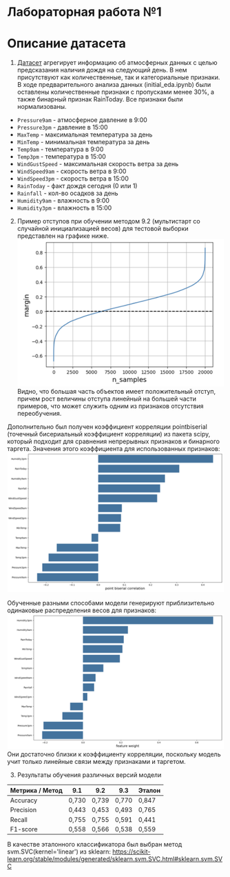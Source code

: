 # Лабораторная работа №1
# Описание датасета
1. [Датасет](https://www.kaggle.com/datasets/jsphyg/weather-dataset-rattle-package) агрегирует информацию об атмосферных данных с целью предсказания наличия дождя на следующий день. В нем присутствуют как количественные, так и категориальные признаки. В ходе предварительного анализа данных (initial_eda.ipynb) были оставлены количественные признаки c пропусками менее 30%, а также бинарный признак RainToday. Все признаки были нормализованы.

- `Pressure9am` - атмосферное давление в 9:00
- `Pressure3pm` - давление в 15:00
- `MaxTemp` - максимальная температура за день
- `MinTemp` - минимальная температура за день
- `Temp9am` - температура в 9:00
- `Temp3pm` - температура в 15:00
- `WindGustSpeed` - максимальная скорость ветра за день
- `WindSpeed9am` - скорость ветра в 9:00
- `WindSpeed3pm` - скорость ветра в 15:00
- `RainToday` - факт дождя сегодня (0 или 1)
- `Rainfall` - кол-во осадков за день
- `Humidity9am` - влажность в 9:00
- `Humidity3pm` - влажность в 15:00

2. Пример отступов при обучении методом 9.2 (мультистарт со случайной инициализацией весов) для тестовой выборки представлен на графике ниже.
![alt text](image.png)
Видно, что большая часть объектов имеет положительный отступ, причем рост величины отступа линейный на большей части примеров, что может служить одним из признаков отсутствия переобучения.

Дополнительно был получен коэффициент корреляции pointbiserial (точечный бисериальный коэффициент корреляции) из пакета scipy, который подходит для сравнения непрерывных признаков и бинарного таргета. Значения этого коэффициента для использованных признаков:
![alt text](image-1.png)

Обученные разными способами модели генерируют приблизительно одинаковые распределения весов для признаков:
![alt text](image-2.png)
Они достаточно близки к коэффициенту корреляции, поскольку модель учит только линейные связи между признаками и таргетом.

3. Результаты обучения различных версий модели

| Метрика / Метод| 9.1 | 9.2 | 9.3 | Эталон |
|-------|-------|--------|-------|-------|
| Accuracy | 0,730 | 0,739  | 0,770 | 0,847 |
| Precision| 0,443 | 0,453  | 0,493 | 0,765 |
| Recall | 0,755 | 0,755  | 0,591 | 0,441 |
|F1-score | 0,558 | 0,566  | 0,538 | 0,559 |

В качестве эталонного классификатора был выбран метод svm.SVC(kernel='linear') из sklearn: https://scikit-learn.org/stable/modules/generated/sklearn.svm.SVC.html#sklearn.svm.SVC


